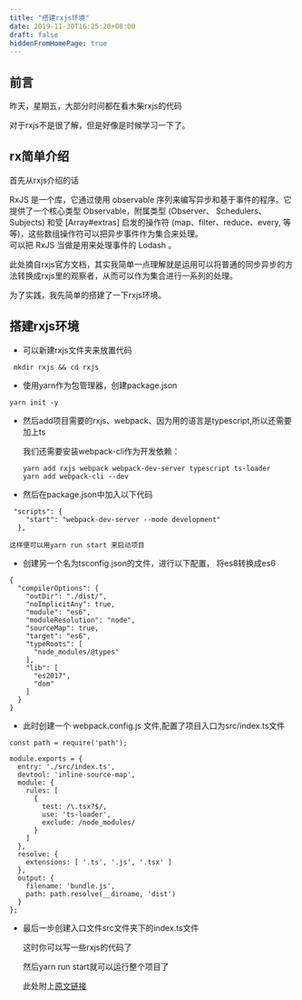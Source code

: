 ```yaml
---
title: "搭建rxjs环境"
date: 2019-11-30T16:25:20+08:00
draft: false
hiddenFromHomePage: true
---
```


## 前言

昨天，星期五，大部分时间都在看木柴rxjs的代码

对于rxjs不是很了解，但是好像是时候学习一下了。


## rx简单介绍

首先从rxjs介绍的话


RxJS 是一个库，它通过使用 observable 序列来编写异步和基于事件的程序。它提供了一个核心类型 Observable，附属类型 (Observer、 Schedulers、 Subjects) 和受 [Array#extras] 启发的操作符 (map、filter、reduce、every, 等等)，这些数组操作符可以把异步事件作为集合来处理。<br/>
可以把 RxJS 当做是用来处理事件的 Lodash 。


此处摘自rxjs官方文档，其实我简单一点理解就是运用可以将普通的同步异步的方法转换成rxjs里的观察者，从而可以作为集合进行一系列的处理。

为了实践，我先简单的搭建了一下rxjs环境。


## 搭建rxjs环境

- 可以新建rxjs文件夹来放置代码
```
 mkdir rxjs && cd rxjs
```

- 使用yarn作为包管理器，创建package.json

```
yarn init -y
```

- 然后add项目需要的rxjs、webpack、因为用的语言是typescript,所以还需要加上ts

    我们还需要安装webpack-cli作为开发依赖：

    ```
    yarn add rxjs webpack webpack-dev-server typescript ts-loader
    yarn add webpack-cli --dev
    ```

- 然后在package.json中加入以下代码

```
 "scripts": {
    "start": "webpack-dev-server --mode development"
  },
```

    这样便可以用yarn run start 来启动项目


- 创建另一个名为tsconfig.json的文件，进行以下配置， 将es8转换成es6

```
{
  "compilerOptions": {
    "outDir": "./dist/",
    "noImplicitAny": true,
    "module": "es6",
    "moduleResolution": "node",
    "sourceMap": true,
    "target": "es6",
    "typeRoots": [
      "node_modules/@types"
    ],
    "lib": [
      "es2017",
      "dom"
    ]
  }
}
```


- 此时创建一个 webpack.config.js 文件,配置了项目入口为src/index.ts文件

```
const path = require('path');

module.exports = {
  entry: './src/index.ts',
  devtool: 'inline-source-map',
  module: {
    rules: [
      {
        test: /\.tsx?$/,
        use: 'ts-loader',
        exclude: /node_modules/
      }
    ]
  },
  resolve: {
    extensions: [ '.ts', '.js', '.tsx' ]
  },
  output: {
    filename: 'bundle.js',
    path: path.resolve(__dirname, 'dist')
  }
};
```

- 最后一步创建入口文件src文件夹下的index.ts文件

    这时你可以写一些rxjs的代码了

    然后yarn run start就可以运行整个项目了



    此处附上[原文链接](https://coursetro.com/posts/code/147/How-to-Install-RxJS---Setting-up-a-Development-Environment)











